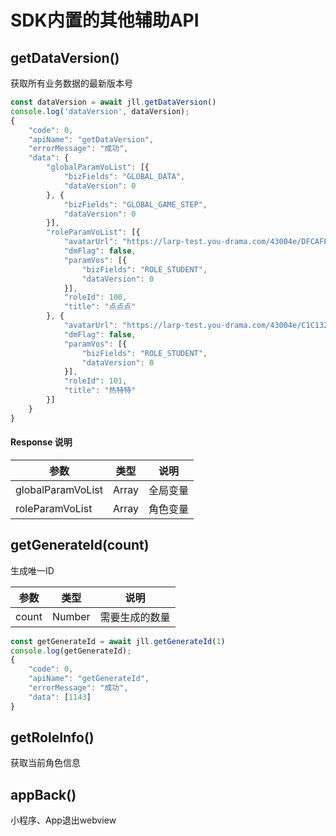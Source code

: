 # SDK内置的其他辅助API

## getDataVersion()
获取所有业务数据的最新版本号

``` javascript
const dataVersion = await jll.getDataVersion()
console.log('dataVersion', dataVersion);
{
	"code": 0,
	"apiName": "getDataVersion",
	"errorMessage": "成功",
	"data": {
		"globalParamVoList": [{
			"bizFields": "GLOBAL_DATA",
			"dataVersion": 0
		}, {
			"bizFields": "GLOBAL_GAME_STEP",
			"dataVersion": 0
		}],
		"roleParamVoList": [{
			"avatarUrl": "https://larp-test.you-drama.com/43004e/DFCAFE7D42E5F6F91692945755694.png",
			"dmFlag": false,
			"paramVos": [{
				"bizFields": "ROLE_STUDENT",
				"dataVersion": 0
			}],
			"roleId": 100,
			"title": "点点点"
		}, {
			"avatarUrl": "https://larp-test.you-drama.com/43004e/C1C1322F5E74CD8C1692945088506.png",
			"dmFlag": false,
			"paramVos": [{
				"bizFields": "ROLE_STUDENT",
				"dataVersion": 0
			}],
			"roleId": 101,
			"title": "热特特"
		}]
	}
}
```
#### Response 说明
| 参数 | 类型 | 说明 |
| --- | --- | --- |
| globalParamVoList | Array | 全局变量  |
| roleParamVoList | Array | 角色变量 |

## getGenerateId(count)
生成唯一ID

| 参数 | 类型 | 说明 |
| --- | --- | --- |
| count | Number | 需要生成的数量  |

``` javascript
const getGenerateId = await jll.getGenerateId(1)
console.log(getGenerateId);
{
	"code": 0,
	"apiName": "getGenerateId",
	"errorMessage": "成功",
	"data": [1143]
}
```
## getRoleInfo()
获取当前角色信息

## appBack()
小程序、App退出webview

